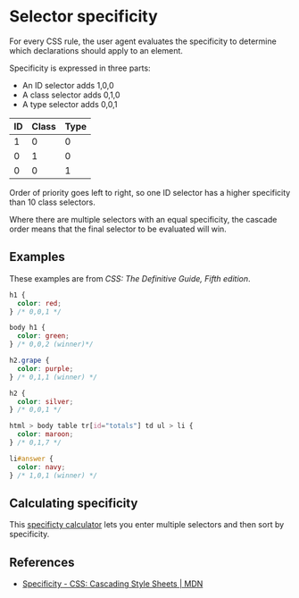 # Selector specificity

For every CSS rule, the user agent evaluates the specificity to determine which declarations should apply to an element.

Specificity is expressed in three parts:

- An ID selector adds 1,0,0
- A class selector adds 0,1,0
- A type selector adds 0,0,1

| ID  | Class | Type |
| --- | ----- | ---- |
| 1   | 0     | 0    |
| 0   | 1     | 0    |
| 0   | 0     | 1    |

Order of priority goes left to right, so one ID selector has a higher specificity than 10 class selectors.

Where there are multiple selectors with an equal specificity, the cascade order means that the final selector to be evaluated will win.

## Examples

These examples are from _CSS: The Definitive Guide, Fifth edition_.

```css
h1 {
  color: red;
} /* 0,0,1 */

body h1 {
  color: green;
} /* 0,0,2 (winner)*/
```

```css
h2.grape {
  color: purple;
} /* 0,1,1 (winner) */

h2 {
  color: silver;
} /* 0,0,1 */
```

```css
html > body table tr[id="totals"] td ul > li {
  color: maroon;
} /* 0,1,7 */

li#answer {
  color: navy;
} /* 1,0,1 (winner) */
```

## Calculating specificity

This [specificty calculator](https://specificity.keegan.st) lets you enter multiple selectors and then sort by specificity.

## References

- [Specificity - CSS: Cascading Style Sheets | MDN](https://developer.mozilla.org/en-US/docs/Web/CSS/Specificity)
